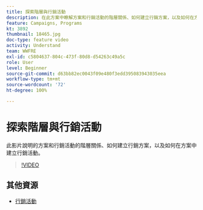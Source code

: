 ```yaml
---
title: 探索階層與行銷活動
description: 在此方案中瞭解方案和行銷活動的階層關係、如何建立行銷方案，以及如何在方案中建立行銷活動。
feature: Campaigns, Programs
kt: 3892
thumbnail: 18465.jpg
doc-type: feature video
activity: Understand
team: WWFRE
exl-id: c5804637-804c-473f-80d8-d54263c49a5c
role: User
level: Beginner
source-git-commit: d63bb82ec0043f09e480f3edd395083943035eea
workflow-type: tm+mt
source-wordcount: '72'
ht-degree: 100%

---
```


# 探索階層與行銷活動

此影片說明的方案和行銷活動的階層關係、如何建立行銷方案，以及如何在方案中建立行銷活動。

>[!VIDEO](https://video.tv.adobe.com/v/18465?quality=12)

## 其他資源

* [行銷活動](https://experienceleague.adobe.com/docs/campaign-standard/using/getting-started/marketing-plans/marketing-activities.html?lang=zh-Hant)
